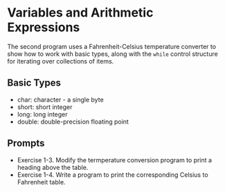 # Variables and Arithmetic Expressions

The second program uses a Fahrenheit-Celsius temperature converter to show how to work with basic types, along with the `while` control structure for iterating over collections of items.

## Basic Types

- char: character - a single byte
- short: short integer
- long: long integer
- double: double-precision floating point

## Prompts
- Exercise 1-3. Modify the termperature conversion program to print a heading above the table.
- Exercise 1-4. Write a program to print the corresponding Celsius to Fahrenheit table.
